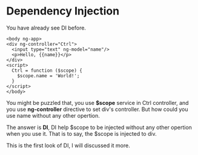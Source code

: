 # Dependency Injection
You have already see DI before.
```
<body ng-app>
<div ng-controller="Ctrl">
  <input type="text" ng-model="name"/>
  <p>Hello, {{name}}</p>
</div>
<script>
  Ctrl = function ($scope) {
    $scope.name = 'World!';
  }
</script>
</body>
```

You might be puzzled that, you use **$scope** service in Ctrl controller, and you use **ng-controller** directive to set div's controller. But how could you use name without any other opertion.

The answer is **DI**, DI help $scope to be injected without any other opertion when you use it. That is to say, the $scope is injected to div.

This is the first look of DI, I will discussed it more.
